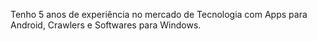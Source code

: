 

Tenho 5 anos de experiência no mercado de Tecnologia com Apps para Android, Crawlers e Softwares para Windows.



